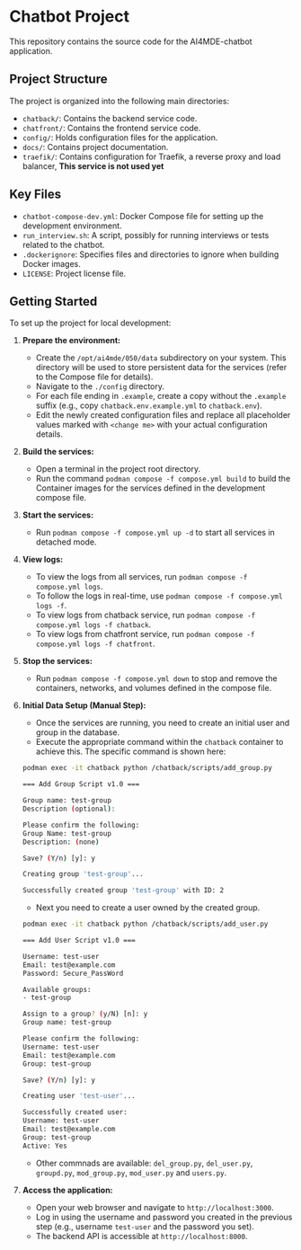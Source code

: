 # Chatbot Project

This repository contains the source code for the AI4MDE-chatbot application.

## Project Structure

The project is organized into the following main directories:

- `chatback/`: Contains the backend service code.
- `chatfront/`: Contains the frontend service code.
- `config/`: Holds configuration files for the application.
- `docs/`: Contains project documentation.
- `traefik/`: Contains configuration for Traefik, a reverse proxy and load balancer, **This service is not used yet**

## Key Files

- `chatbot-compose-dev.yml`: Docker Compose file for setting up the development environment.
- `run_interview.sh`: A script, possibly for running interviews or tests related to the chatbot.
- `.dockerignore`: Specifies files and directories to ignore when building Docker images.
- `LICENSE`: Project license file.

## Getting Started

To set up the project for local development:

1.  **Prepare the environment:**
    - Create the `/opt/ai4mde/050/data` subdirectory on your system. This directory will be used to store persistent data for the services (refer to the Compose file for details).
    - Navigate to the `./config` directory.
    - For each file ending in `.example`, create a copy without the `.example` suffix (e.g., copy `chatback.env.example.yml` to `chatback.env`).
    - Edit the newly created configuration files and replace all placeholder values marked with `<change me>` with your actual configuration details.

2.  **Build the services:**
    - Open a terminal in the project root directory.
    - Run the command `podman compose -f compose.yml build` to build the Container images for the services defined in the development compose file.

3.  **Start the services:**
    - Run `podman compose -f compose.yml up -d` to start all services in detached mode.

4.  **View logs:**
    - To view the logs from all services, run `podman compose -f compose.yml logs`.
    - To follow the logs in real-time, use `podman compose -f compose.yml logs -f`.
    - To view logs from chatback service, run `podman compose -f compose.yml logs -f chatback`.
    - To view logs from chatfront service, run `podman compose -f compose.yml logs -f chatfront`.

5.  **Stop the services:**
    - Run `podman compose -f compose.yml down` to stop and remove the containers, networks, and volumes defined in the compose file.

6.  **Initial Data Setup (Manual Step):**
    - Once the services are running, you need to create an initial user and group in the database.
    - Execute the appropriate command within the `chatback` container to achieve this. The specific command is shown here:
    ```bash
    podman exec -it chatback python /chatback/scripts/add_group.py

    === Add Group Script v1.0 ===

    Group name: test-group
    Description (optional):

    Please confirm the following:
    Group Name: test-group
    Description: (none)

    Save? (Y/n) [y]: y

    Creating group 'test-group'...

    Successfully created group 'test-group' with ID: 2
    ```
    - Next you need to create a user owned by the created group.
    ```bash
    podman exec -it chatback python /chatback/scripts/add_user.py

    === Add User Script v1.0 ===

    Username: test-user
    Email: test@example.com
    Password: Secure_PassWord

    Available groups:
    - test-group

    Assign to a group? (y/N) [n]: y
    Group name: test-group

    Please confirm the following:
    Username: test-user
    Email: test@example.com
    Group: test-group

    Save? (Y/n) [y]: y

    Creating user 'test-user'...

    Successfully created user:
    Username: test-user
    Email: test@example.com
    Group: test-group
    Active: Yes
    ```
    - Other commnads are available: `del_group.py`, `del_user.py`, `groupd.py`, `mod_group.py`, `mod_user.py` and `users.py`.

7.  **Access the application:**
    - Open your web browser and navigate to `http://localhost:3000`.
    - Log in using the username and password you created in the previous step (e.g., username `test-user` and the password you set).
    - The backend API is accessible at `http://localhost:8000`.

